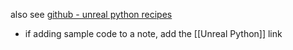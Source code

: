 also see [github - unreal python recipes](https://github.com/bralkor/unreal_python_recipe_book)

- if adding sample code to a note, add the [[Unreal Python]] link
